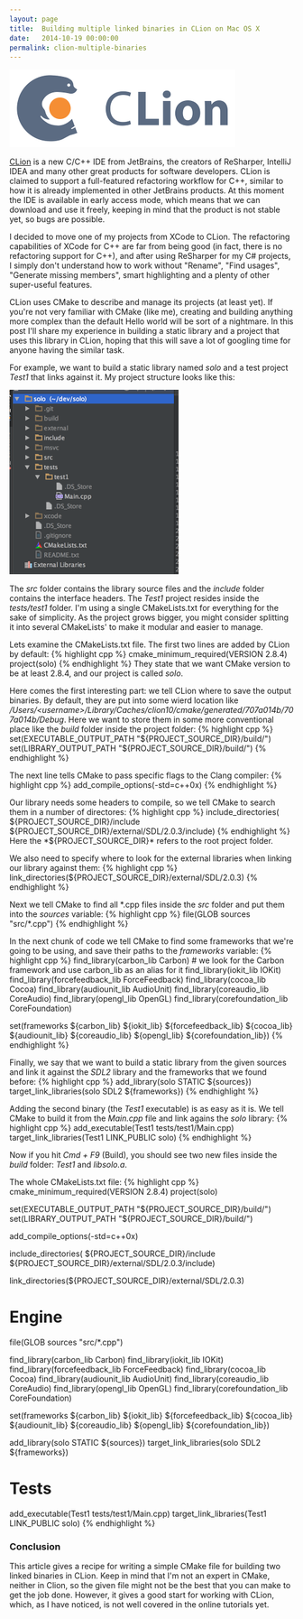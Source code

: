 ```yaml
---
layout: page
title:  Building multiple linked binaries in CLion on Mac OS X
date:   2014-10-19 00:00:00
permalink: clion-multiple-binaries
---
```


<div class="row text-center"><img src="/data/clion_logo.png" class="margined20"/></div>

<a href="https://www.jetbrains.com/clion/">CLion</a> is a new C/C++ IDE from JetBrains, the creators of ReSharper, IntelliJ IDEA and many other great products for software developers. CLion is claimed to support a full-featured refactoring workflow for C++, similar to how it is already implemented in other JetBrains products. At this moment the IDE is available in early access mode, which means that we can download and use it freely, keeping in mind that the product is not stable yet, so bugs are possible.

I decided to move one of my projects from XCode to CLion. The refactoring capabilities of XCode for C++ are far from being good (in fact, there is no refactoring support for C++), and after using ReSharper for my C# projects, I simply don't understand how to work without "Rename", "Find usages", "Generate missing members", smart highlighting and a plenty of other super-useful features.

CLion uses CMake to describe and manage its projects (at least yet). If you're not very familiar with CMake (like me), creating and building anything more complex than the default Hello world will be sort of a nightmare. In this post I'll share my experience in building a static library and a project that uses this library in CLion, hoping that this will save a lot of googling time for anyone having the similar task.

<!--break-->

For example, we want to build a static library named *solo* and a test project *Test1* that links against it. My project structure looks like this:

<div class="row text-center"><img src="/data/solo_project.png" class="margined20"/></div>

The *src* folder contains the library source files and the *include* folder contains the interface headers. The *Test1* project resides inside the *tests/test1* folder. I'm using a single CMakeLists.txt for everything for the sake of simplicity. As the project grows bigger, you might consider splitting it into several CMakeLists' to make it modular and easier to manage.

Lets examine the CMakeLists.txt file. The first two lines are added by CLion by default:
{% highlight cpp %}
cmake_minimum_required(VERSION 2.8.4)
project(solo)
{% endhighlight %}
They state that we want CMake version to be at least 2.8.4, and our project is called *solo*.

Here comes the first interesting part: we tell CLion where to save the output binaries. By default, they are put into some wierd location like */Users/&lt;username&gt;/Library/Caches/clion10/cmake/generated/707a014b/707a014b/Debug*. Here we want to store them in some more conventional place like the *build* folder inside the project folder:
{% highlight cpp %}
set(EXECUTABLE_OUTPUT_PATH "${PROJECT_SOURCE_DIR}/build/")
set(LIBRARY_OUTPUT_PATH "${PROJECT_SOURCE_DIR}/build/")
{% endhighlight %}

The next line tells CMake to pass specific flags to the Clang compiler:
{% highlight cpp %}
add_compile_options(-std=c++0x)
{% endhighlight %}

Our library needs some headers to compile, so we tell CMake to search them in a number of directores:
{% highlight cpp %}
include_directories(
    ${PROJECT_SOURCE_DIR}/include
    ${PROJECT_SOURCE_DIR}/external/SDL/2.0.3/include)
{% endhighlight %}
Here the *${PROJECT\_SOURCE\_DIR}* refers to the root project folder.

We also need to specify where to look for the external libraries when linking our library against them:
{% highlight cpp %}
link_directories(${PROJECT_SOURCE_DIR}/external/SDL/2.0.3)
{% endhighlight %}

Next we tell CMake to find all \*.cpp files inside the *src* folder and put them into the *sources* variable:
{% highlight cpp %}
file(GLOB sources "src/*.cpp")
{% endhighlight %}

In the next chunk of code we tell CMake to find some frameworks that we're going to be using, and save their paths to the *frameworks* variable:
{% highlight cpp %}
find_library(carbon_lib Carbon) # we look for the Carbon framework and use carbon_lib as an alias for it
find_library(iokit_lib IOKit)
find_library(forcefeedback_lib ForceFeedback)
find_library(cocoa_lib Cocoa)
find_library(audiounit_lib AudioUnit)
find_library(coreaudio_lib CoreAudio)
find_library(opengl_lib OpenGL)
find_library(corefoundation_lib CoreFoundation)

set(frameworks
    ${carbon_lib}
    ${iokit_lib}
    ${forcefeedback_lib}
    ${cocoa_lib}
    ${audiounit_lib}
    ${coreaudio_lib}
    ${opengl_lib}
    ${corefoundation_lib})
{% endhighlight %}

Finally, we say that we want to build a static library from the given sources and link it against the *SDL2* library and the frameworks that we found before:
{% highlight cpp %}
add_library(solo STATIC ${sources})
target_link_libraries(solo SDL2 ${frameworks})
{% endhighlight %}

Adding the second binary (the *Test1* executable) is as easy as it is. We tell CMake to build it from the *Main.cpp* file and link agains the *solo* library:
{% highlight cpp %}
add_executable(Test1 tests/test1/Main.cpp)
target_link_libraries(Test1 LINK_PUBLIC solo)
{% endhighlight %}

Now if you hit *Cmd + F9* (Build), you should see two new files inside the *build* folder: *Test1* and *libsolo.a*.

The whole CMakeLists.txt file:
{% highlight cpp %}
cmake_minimum_required(VERSION 2.8.4)
project(solo)

set(EXECUTABLE_OUTPUT_PATH "${PROJECT_SOURCE_DIR}/build/")
set(LIBRARY_OUTPUT_PATH "${PROJECT_SOURCE_DIR}/build/")

add_compile_options(-std=c++0x)

include_directories(
    ${PROJECT_SOURCE_DIR}/include
    ${PROJECT_SOURCE_DIR}/external/SDL/2.0.3/include)

link_directories(${PROJECT_SOURCE_DIR}/external/SDL/2.0.3)

# Engine

file(GLOB sources "src/*.cpp")

find_library(carbon_lib Carbon)
find_library(iokit_lib IOKit)
find_library(forcefeedback_lib ForceFeedback)
find_library(cocoa_lib Cocoa)
find_library(audiounit_lib AudioUnit)
find_library(coreaudio_lib CoreAudio)
find_library(opengl_lib OpenGL)
find_library(corefoundation_lib CoreFoundation)

set(frameworks
    ${carbon_lib}
    ${iokit_lib}
    ${forcefeedback_lib}
    ${cocoa_lib}
    ${audiounit_lib}
    ${coreaudio_lib}
    ${opengl_lib}
    ${corefoundation_lib})

add_library(solo STATIC ${sources})
target_link_libraries(solo SDL2 ${frameworks})

# Tests
add_executable(Test1 tests/test1/Main.cpp)
target_link_libraries(Test1 LINK_PUBLIC solo)
{% endhighlight %}

### Conclusion
This article gives a recipe for writing a simple CMake file for building two linked binaries in CLion. Keep in mind that I'm not an expert in CMake, neither in Clion, so the given file might not be the best that you can make to get the job done. However, it gives a good start for working with CLion, which, as I have noticed, is not well covered in the online tutorials yet.
